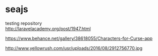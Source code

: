 # seajs 
testing repository  
http://laravelacademy.org/post/1947.html

https://www.behance.net/gallery/38618055/Characters-for-Curse-app

http://www.yellowrush.com/usr/uploads/2016/08/2912756770.jpg
